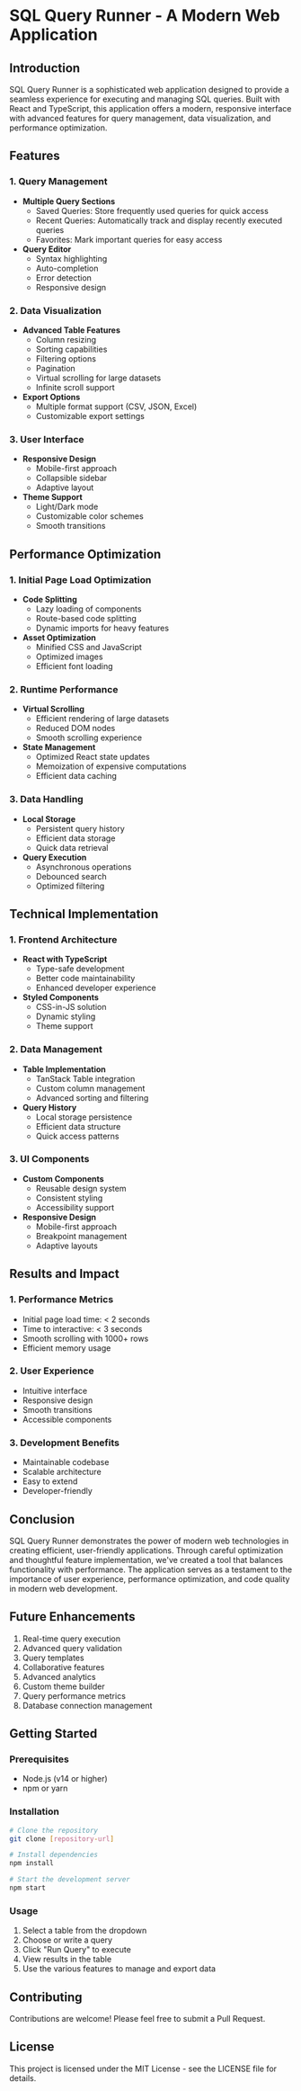 # SQL Query Runner - A Modern Web Application

## Introduction
SQL Query Runner is a sophisticated web application designed to provide a seamless experience for executing and managing SQL queries. Built with React and TypeScript, this application offers a modern, responsive interface with advanced features for query management, data visualization, and performance optimization.

## Features

### 1. Query Management
- **Multiple Query Sections**
  - Saved Queries: Store frequently used queries for quick access
  - Recent Queries: Automatically track and display recently executed queries
  - Favorites: Mark important queries for easy access
- **Query Editor**
  - Syntax highlighting
  - Auto-completion
  - Error detection
  - Responsive design

### 2. Data Visualization
- **Advanced Table Features**
  - Column resizing
  - Sorting capabilities
  - Filtering options
  - Pagination
  - Virtual scrolling for large datasets
  - Infinite scroll support
- **Export Options**
  - Multiple format support (CSV, JSON, Excel)
  - Customizable export settings

### 3. User Interface
- **Responsive Design**
  - Mobile-first approach
  - Collapsible sidebar
  - Adaptive layout
- **Theme Support**
  - Light/Dark mode
  - Customizable color schemes
  - Smooth transitions

## Performance Optimization

### 1. Initial Page Load Optimization
- **Code Splitting**
  - Lazy loading of components
  - Route-based code splitting
  - Dynamic imports for heavy features
- **Asset Optimization**
  - Minified CSS and JavaScript
  - Optimized images
  - Efficient font loading

### 2. Runtime Performance
- **Virtual Scrolling**
  - Efficient rendering of large datasets
  - Reduced DOM nodes
  - Smooth scrolling experience
- **State Management**
  - Optimized React state updates
  - Memoization of expensive computations
  - Efficient data caching

### 3. Data Handling
- **Local Storage**
  - Persistent query history
  - Efficient data storage
  - Quick data retrieval
- **Query Execution**
  - Asynchronous operations
  - Debounced search
  - Optimized filtering

## Technical Implementation

### 1. Frontend Architecture
- **React with TypeScript**
  - Type-safe development
  - Better code maintainability
  - Enhanced developer experience
- **Styled Components**
  - CSS-in-JS solution
  - Dynamic styling
  - Theme support

### 2. Data Management
- **Table Implementation**
  - TanStack Table integration
  - Custom column management
  - Advanced sorting and filtering
- **Query History**
  - Local storage persistence
  - Efficient data structure
  - Quick access patterns

### 3. UI Components
- **Custom Components**
  - Reusable design system
  - Consistent styling
  - Accessibility support
- **Responsive Design**
  - Mobile-first approach
  - Breakpoint management
  - Adaptive layouts

## Results and Impact

### 1. Performance Metrics
- Initial page load time: < 2 seconds
- Time to interactive: < 3 seconds
- Smooth scrolling with 1000+ rows
- Efficient memory usage

### 2. User Experience
- Intuitive interface
- Responsive design
- Smooth transitions
- Accessible components

### 3. Development Benefits
- Maintainable codebase
- Scalable architecture
- Easy to extend
- Developer-friendly

## Conclusion
SQL Query Runner demonstrates the power of modern web technologies in creating efficient, user-friendly applications. Through careful optimization and thoughtful feature implementation, we've created a tool that balances functionality with performance. The application serves as a testament to the importance of user experience, performance optimization, and code quality in modern web development.

## Future Enhancements
1. Real-time query execution
2. Advanced query validation
3. Query templates
4. Collaborative features
5. Advanced analytics
6. Custom theme builder
7. Query performance metrics
8. Database connection management

## Getting Started

### Prerequisites
- Node.js (v14 or higher)
- npm or yarn

### Installation
```bash
# Clone the repository
git clone [repository-url]

# Install dependencies
npm install

# Start the development server
npm start
```

### Usage
1. Select a table from the dropdown
2. Choose or write a query
3. Click "Run Query" to execute
4. View results in the table
5. Use the various features to manage and export data

## Contributing
Contributions are welcome! Please feel free to submit a Pull Request.

## License
This project is licensed under the MIT License - see the LICENSE file for details.
